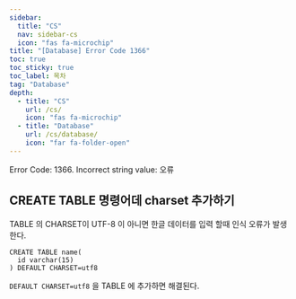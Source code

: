 ```yaml
---
sidebar:
  title: "CS"
  nav: sidebar-cs
  icon: "fas fa-microchip"
title: "[Database] Error Code 1366"
toc: true
toc_sticky: true
toc_label: 목차
tag: "Database"
depth:
  - title: "CS"
    url: /cs/
    icon: "fas fa-microchip"
  - title: "Database"
    url: /cs/database/
    icon: "far fa-folder-open"
---
```

Error Code: 1366. Incorrect string value: 오류

## CREATE TABLE 명령어데 charset 추가하기
TABLE 의 CHARSET이 UTF-8 이 아니면 한글 데이터를 입력 할때 인식 오류가 발생한다.
```
CREATE TABLE name(
  id varchar(15)
) DEFAULT CHARSET=utf8
```

`DEFAULT CHARSET=utf8` 을 TABLE 에 추가하면 해결된다.
